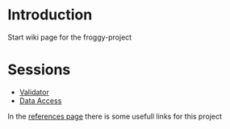 # Introduction #

Start wiki page for the froggy-project


# Sessions #

  * [Validator](Validator.md)
  * [Data Access](DataAccess.md)

In the [references page](ReferencesPage.md) there is some usefull links for this project